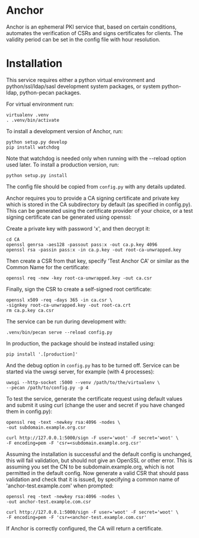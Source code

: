 Anchor
============

Anchor is an ephemeral PKI service that, based on certain conditions,
automates the verification of CSRs and signs certificates for clients.
The validity period can be set in the config file with hour resolution.

Installation
============

This service requires either a python virtual environment and
python/ssl/ldap/sasl development system packages, or system
python-ldap, python-pecan packages.

For virtual environment run:

    virtualenv .venv
    . .venv/bin/activate

To install a development version of Anchor, run:

    python setup.py develop
    pip install watchdog

Note that watchdog is needed only when running with the --reload option used
later. To install a production version, run:

    python setup.py install

The config file should be copied from `config.py` with any details updated.

Anchor requires you to provide a CA signing certificate and private key
which is stored in the CA subdirectory by default (as specified in
config.py). This can be generated using the certificate provider of
your choice, or a test signing certificate can be generated using
openssl:

Create a private key with password 'x', and then decrypt it:

    cd CA
    openssl genrsa -aes128 -passout pass:x -out ca.p.key 4096
    openssl rsa -passin pass:x -in ca.p.key -out root-ca-unwrapped.key

Then create a CSR from that key, specify 'Test Anchor CA' or similar as
the Common Name for the certificate:

    openssl req -new -key root-ca-unwrapped.key -out ca.csr

Finally, sign the CSR to create a self-signed root certificate:

    openssl x509 -req -days 365 -in ca.csr \
    -signkey root-ca-unwrapped.key -out root-ca.crt
    rm ca.p.key ca.csr

The service can be run during development with:

    .venv/bin/pecan serve --reload config.py

In production, the package should be instead installed using:

    pip install '.[production]'

And the debug option in `config.py` has to be turned off. Service can
be started via the uwsgi server, for example (with 4 processes):

    uwsgi --http-socket :5000 --venv /path/to/the/virtualenv \
    --pecan /path/to/config.py -p 4

To test the service, generate the certificate request using default
values and submit it using curl (change the user and secret if you have
changed them in config.py):

    openssl req -text -newkey rsa:4096 -nodes \
    -out subdomain.example.org.csr

    curl http://127.0.0.1:5000/sign -F user='woot' -F secret='woot' \
    -F encoding=pem -F 'csr=<subdomain.example.org.csr'

Assuming the installation is successful and the default config is
unchanged, this will fail validation, but should not give an OpenSSL or
other error. This is assuming you set the CN to be subdomain.example.org,
which is not permitted in the default config. Now generate a valid CSR
that should pass validation and check that it is issued, by specifying a
common name of 'anchor-test.example.com' when prompted:

    openssl req -text -newkey rsa:4096 -nodes \
    -out anchor-test.example.com.csr

    curl http://127.0.0.1:5000/sign -F user='woot' -F secret='woot' \
    -F encoding=pem -F 'csr=<anchor-test.example.com.csr'

If Anchor is correctly configured, the CA will return a certificate.

